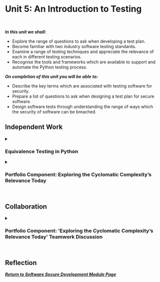 <!--layout: page
title: "SSDCS Unit 5 "
permalink: /ssdcs_unit5-->

# Unit 5: An Introduction to Testing
<br>

_**In this unit we shall:** <br>_

- Explore the range of questions to ask when developing a test plan.<br>
- Become familiar with two industry software testing standards.<br>
- Examine a range of testing techniques and appreciate the relevance of each in different testing scenarios.<br>
- Recognise the tools and frameworks which are available to support and automate the Python testing process.<br>

_**On completion of this unit you will be able to:** <br>_
- Describe the key terms which are associated with testing software for security.<br>
- Prepare a list of questions to ask when designing a test plan for secure software.<br>
- Design software tests through understanding the range of ways which the security of software can be breached.<br>

## Independent Work

<details><summary><h3>Equivalence Testing in Python </h3></summary><br>  

The Cyclomatic Complexity is commonly considered in modules on testing the validity of code design today. However, in your opinion, should it be? Does it remain relevant today? Specific to the focus of this module, is it relevant in our quest to develop secure software? Justify all opinions which support your argument and share your responses with your team.
<br>
<img src="images/ssdcs_unit5_equivalence1.png?raw=true"/>
<img src="images/ssdcs_unit5_equivalence2.png?raw=true"/>
</details>

<details><summary><h3>Portfolio Component: Exploring the Cyclomatic Complexity’s Relevance Today </h3></summary><br>  
The Cyclomatic Complexity is commonly considered in modules on testing the validity of code design today. However, in your opinion, should it be? Does it remain relevant today? Specific to the focus of this module, is it relevant in our quest to develop secure software? Justify all opinions which support your argument and share your responses with your team.
<br>
<img src="images/ssdcs_unit5_portfolio_cyclomatic1.jpg?raw=true"/>
<img src="images/ssdcs_unit5_portfolio_cyclomatic2.jpg?raw=true"/>
</details><br>

## Collaboration

<details><summary><h3>Portfolio Component: 'Exploring the Cyclomatic Complexity’s Relevance Today' Teamwork Discussion</h3></summary>

<img src="images/ssdcs_unit5_discussion1.jpg?raw=true"/>
<img src="images/ssdcs_unit5_discussion2.jpg?raw=true"/>
</details> <br>

## Reflection

**_[Return to Software Secure Development Module Page](https://patzsantos.github.io/e-portfolio-uoeo/ssdcs_landing)_**
